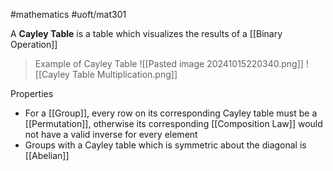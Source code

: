 #mathematics 
#uoft/mat301 

A **Cayley Table** is a table which visualizes the results of a [[Binary Operation]]

>Example of Cayley Table
>	![[Pasted image 20241015220340.png]]
>	![[Cayley Table Multiplication.png]]

Properties
- For a [[Group]], every row on its corresponding Cayley table must be a [[Permutation]], otherwise its corresponding [[Composition Law]] would not have a valid inverse for every element
- Groups with a Cayley table which is symmetric about the diagonal is [[Abelian]]